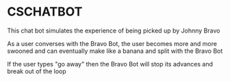 # CSCHATBOT

This chat bot simulates the experience of being picked up by Johnny Bravo

As a user converses with the Bravo Bot, the user becomes more and more swooned 
and can eventually make like a banana and split with the Bravo Bot

If the user types "go away" then the Bravo Bot will stop its advances and
break out of the loop
